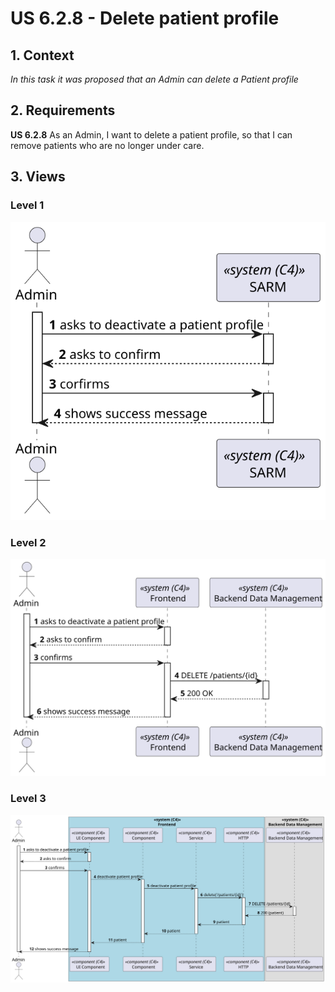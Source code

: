 # US 6.2.8 - Delete patient profile

## 1. Context

*In this task it was proposed that an Admin can delete a Patient profile*

## 2. Requirements

**US 6.2.8** As an Admin, I want to delete a patient profile, so that I can remove patients who
are no longer under care.

## 3. Views

### Level 1

![Process view level 1](views/level1/process-view.svg "A process view level 1")

### Level 2

![Process view level 2](views/level2/process-view.svg "A process view level 2")

### Level 3

![Process view level 3](views/level3/process-view.svg "A process view level 3")
